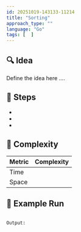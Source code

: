 ```yaml
---
id: 20251019-143133-11214
title: "Sorting"
approach_type: ""
language: "Go"
tags: [  ]
---
```


## 🔍 Idea
Define the idea here ....

## 🧩 Steps
* 
*
*

## 🧮 Complexity
| Metric  |  Complexity |
|---------|-------------|
| Time    |             |
| Space   |             |

## 🧠 Example Run
```go

```
```bash
Output: 


```
